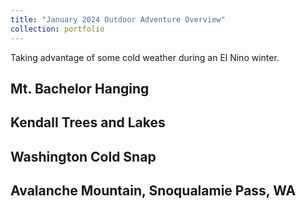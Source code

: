 ```yaml
---
title: "January 2024 Outdoor Adventure Overview"
collection: portfolio
---
```

Taking advantage of some cold weather during an El Nino winter.

## Mt. Bachelor Hanging

<div class="strava-embed-placeholder" data-embed-type="activity" data-embed-id="10464984403" data-style="standard" data-from-embed="false"></div><script src="https://strava-embeds.com/embed.js"></script>

## Kendall Trees and Lakes

<div class="strava-embed-placeholder" data-embed-type="activity" data-embed-id="10515108147" data-style="standard" data-from-embed="false"></div><script src="https://strava-embeds.com/embed.js"></script>

## Washington Cold Snap 

<div class="strava-embed-placeholder" data-embed-type="activity" data-embed-id="10553095107" data-style="standard" data-from-embed="false"></div><script src="https://strava-embeds.com/embed.js"></script>

## Avalanche Mountain, Snoqualamie Pass, WA

<div class="strava-embed-placeholder" data-embed-type="activity" data-embed-id="10597859103" data-style="standard" data-from-embed="false"></div><script src="https://strava-embeds.com/embed.js"></script>